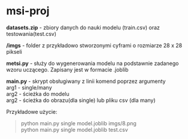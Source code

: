 # msi-proj

**datasets.zip** - zbiory danych do nauki modelu (train.csv) oraz testowania(test.csv)  

**/imgs** - folder z przykładowo stworzonymi cyframi o rozmiarze 28 x 28 pikseli  

**metsi.py** - służy do wygenerowania modelu na podstawnie zadanego wzoru uczącego. Zapisany jest w formacie .joblib  

**main.py** - skrypt obsługiwany z linii komend poprzez argumenty  
arg1 - single/many  
arg2 - ścieżka do modelu  
arg2 - ścieżka do obrazu(dla single) lub pliku csv (dla many)  

Przykładowe użycie:  
> python main.py single model.joblib imgs/8.png  
> python main.py single model.joblib test.csv
